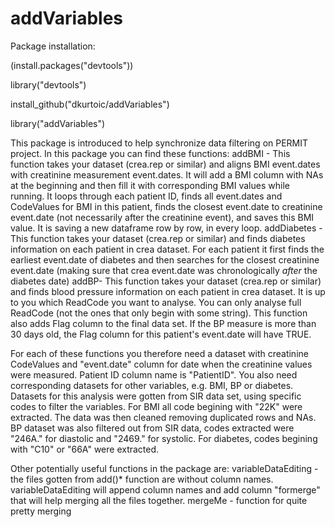 # addVariables
Package installation:

(install.packages("devtools"))

library("devtools")

install_github("dkurtoic/addVariables")

library("addVariables")

This package is introduced to help synchronize data filtering on PERMIT project. In this package you can find these functions:
addBMI - This function takes your dataset (crea.rep or similar) and aligns BMI event.dates with creatinine measurement event.dates.
It will add a BMI column with NAs at the beginning and then fill it with corresponding BMI values while running.
It loops through each patient ID, finds all event.dates and CodeValues for BMI in this patient, finds the closest event.date
to creatinine event.date (not necessarily after the creatinine event), and saves this BMI value. It is saving a new dataframe row by row, in every loop.
addDiabetes - This function takes your dataset (crea.rep or similar) and finds diabetes information on each patient in crea dataset. For each patient
it first finds the earliest event.date of diabetes and then searches for the closest creatinine event.date (making sure that crea event.date
was chronologically *after* the diabetes date)
addBP- This function takes your dataset (crea.rep or similar) and finds blood pressure information on each patient in crea dataset.
It is up to you which ReadCode you want to analyse. You can only analyse full ReadCode (not the ones that only begin with some string).
This function also adds Flag column to the final data set. If the BP measure is more than 30 days old, the Flag column for this patient's event.date will have TRUE.

For each of these functions you therefore need a dataset with creatinine CodeValues and "event.date" column for date when the creatinine values were measured. Patient ID 
column name is "PatientID".
You also need corresponding datasets for other variables, e.g. BMI, BP or diabetes. Datasets for this analysis were gotten from SIR data set, using specific
codes to filter the variables. For BMI  all code begining with "22K" were extracted. The data was then cleaned removing duplicated rows and NAs.
BP dataset was also filtered out from SIR data, codes extracted were "246A." for diastolic and "2469." for systolic. 
For diabetes, codes begining with "C10" or "66A" were extracted.

Other potentially useful functions in the package are:
variableDataEditing - the files gotten from add()* function are without column names. variableDataEditing will append column names and add 
column "formerge" that will help merging all the files together.
mergeMe - function for quite pretty merging

